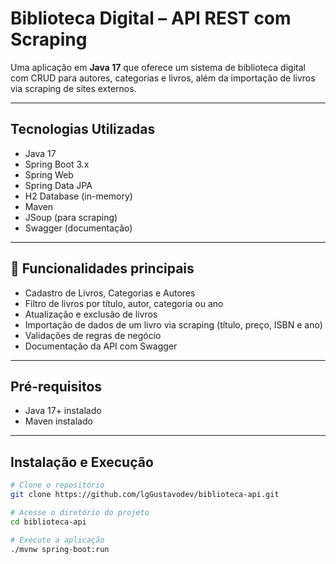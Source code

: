 # Biblioteca Digital – API REST com Scraping

Uma aplicação em **Java 17** que oferece um sistema de biblioteca digital com CRUD para autores, categorias e livros, além da importação de livros via scraping de sites externos.

---

## Tecnologias Utilizadas

- Java 17  
- Spring Boot 3.x  
- Spring Web  
- Spring Data JPA  
- H2 Database (in-memory)  
- Maven  
- JSoup (para scraping)  
- Swagger (documentação)  

---

## 🚀 Funcionalidades principais

- Cadastro de Livros, Categorias e Autores
- Filtro de livros por título, autor, categoria ou ano
- Atualização e exclusão de livros
- Importação de dados de um livro via scraping (título, preço, ISBN e ano)
- Validações de regras de negócio
- Documentação da API com Swagger

---

## Pré-requisitos

- Java 17+ instalado  
- Maven instalado  

---

## Instalação e Execução

```bash
# Clone o repositório
git clone https://github.com/lgGustavodev/biblioteca-api.git

# Acesse o diretório do projeto
cd biblioteca-api

# Execute a aplicação
./mvnw spring-boot:run
